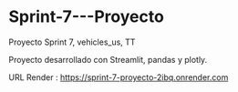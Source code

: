 # Sprint-7---Proyecto
Proyecto Sprint 7, vehicles_us,  TT

Proyecto desarrollado con Streamlit, pandas y plotly.

URL Render : 
https://sprint-7-proyecto-2ibq.onrender.com

